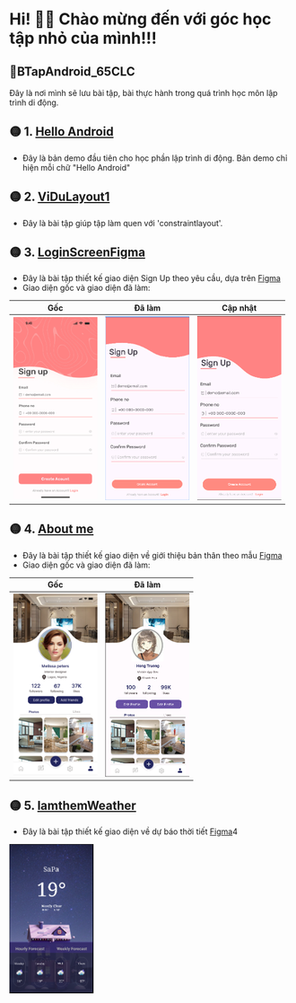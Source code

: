 # Hi! 👋😊 Chào mừng đến với góc học tập nhỏ của mình!!!
## 📜BTapAndroid_65CLC
Đây là nơi mình sẽ lưu bài tập, bài thực hành trong quá trình học môn lập trình di động.
## 🟡 1. [Hello Android](https://github.com/NguyenTruong4028/BTapAndroid_65CLC/tree/main/HelloAndroid)
- Đây là bản demo đầu tiên cho học phần lập trình di động. Bản demo chỉ hiện mỗi chữ "Hello Android"
## 🟡 2. [ViDuLayout1](https://github.com/NguyenTruong4028/BTapAndroid_65CLC/tree/main/ViDuLayout1)
- Đây là bài tập giúp tập làm quen với 'constraintlayout'.
## 🟡 3. [LoginScreenFigma](https://github.com/NguyenTruong4028/BTapAndroid_65CLC/tree/main/LoginScreenFigma)
- Đây là bài tập thiết kế giao diện Sign Up theo yêu cầu, dựa trên [Figma](https://www.figma.com/design/C1QQx0QZnwo92jn8tlk49B/Untitled?node-id=0-1&p=f&t=n78BPuQvFeY7WUXO-0)
- Giao diện gốc và giao diện đã làm:

|Gốc|Đã làm|Cập nhật|
|---|------|--------|
| <img src="./img/Signup/Sign-upScreen.jpg" width="150"/> | <img src="./img/Signup/sp1.png" width="150"/> | <img src="./img/Signup/Ảnh chụp màn hình 2025-09-26 181123.png" width="150"/>|

## 🟡 4. [About me](https://github.com/NguyenTruong4028/BTapAndroid_65CLC/tree/main/AboutMe)
- Đây là bài tập thiết kế giao diện về giới thiệu bản thân theo mẫu [Figma](https://www.figma.com/design/C1QQx0QZnwo92jn8tlk49B/Untitled?node-id=0-1&p=f&t=n78BPuQvFeY7WUXO-0)
- Giao diện gốc và giao diện đã làm:

|Gốc|Đã làm|
|---|------|
| <img src="./img/aboutme/Frame 7.png" width="150"/> | <img src="./img/aboutme/Ảnh chụp màn hình 2025-09-26 200001.png" width="150"/> |

## 🟡 5. [lamthemWeather](https://github.com/NguyenTruong4028/BTapAndroid_65CLC/tree/main/AboutMe)
- Đây là bài tập thiết kế giao diện về dự báo thời tiết [Figma](https://www.figma.com/design/C1QQx0QZnwo92jn8tlk49B/Untitled?node-id=0-1&p=f&t=n78BPuQvFeY7WUXO-0)4

<img src="./img/weather/weather.png" width="150"/>


